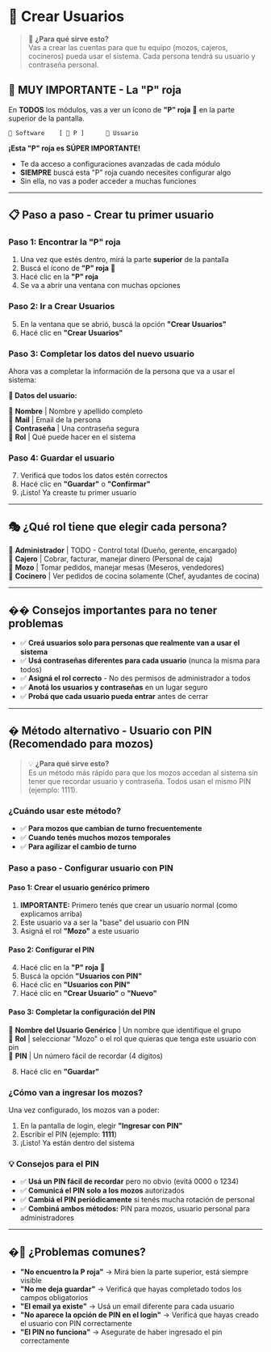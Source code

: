 ﻿
# 👥 Crear Usuarios
<div id="crear-usuarios"></div>

> 🎯 **¿Para qué sirve esto?**  
> Vas a crear las cuentas para que tu equipo (mozos, cajeros, cocineros) pueda usar el sistema. Cada persona tendrá su usuario y contraseña personal.

## 🔴 **MUY IMPORTANTE - La "P" roja**

En **TODOS** los módulos, vas a ver un ícono de **"P" roja** 🔴 en la parte superior de la pantalla.

`
🏪 Software    [ 🔴 P ]      👤 Usuario
`

**¡Esta "P" roja es SÚPER IMPORTANTE!** 
- Te da acceso a configuraciones avanzadas de cada módulo
- **SIEMPRE** buscá esta "P" roja cuando necesites configurar algo
- Sin ella, no vas a poder acceder a muchas funciones

---

## 📋 **Paso a paso - Crear tu primer usuario**

### **Paso 1: Encontrar la "P" roja**
1. Una vez que estés dentro, mirá la parte **superior** de la pantalla
2. Buscá el ícono de **"P" roja** 🔴
3. Hacé clic en la **"P" roja**
4. Se va a abrir una ventana con muchas opciones

### **Paso 2: Ir a Crear Usuarios**
5. En la ventana que se abrió, buscá la opción **"Crear Usuarios"**
6. Hacé clic en **"Crear Usuarios"**

### **Paso 3: Completar los datos del nuevo usuario**
Ahora vas a completar la información de la persona que va a usar el sistema:

**📝 Datos del usuario:**

🔹 **Nombre** | Nombre y apellido completo  
🔹 **Mail** | Email de la persona  
🔹 **Contraseña** | Una contraseña segura  
🔹 **Rol** | Qué puede hacer en el sistema

### **Paso 4: Guardar el usuario**
7. Verificá que todos los datos estén correctos
8. Hacé clic en **"Guardar"** o **"Confirmar"**
9. ¡Listo! Ya creaste tu primer usuario

---

## 🎭 **¿Qué rol tiene que elegir cada persona?**

🔹 **Administrador** | TODO - Control total (Dueño, gerente, encargado)  
🔹 **Cajero** | Cobrar, facturar, manejar dinero (Personal de caja)  
🔹 **Mozo** | Tomar pedidos, manejar mesas (Meseros, vendedores)  
🔹 **Cocinero** | Ver pedidos de cocina solamente (Chef, ayudantes de cocina)

---

## �� **Consejos importantes para no tener problemas**
- ✅ **Creá usuarios solo para personas que realmente van a usar el sistema**
- ✅ **Usá contraseñas diferentes para cada usuario** (nunca la misma para todos)
- ✅ **Asigná el rol correcto** - No des permisos de administrador a todos
- ✅ **Anotá los usuarios y contraseñas** en un lugar seguro
- ✅ **Probá que cada usuario pueda entrar** antes de cerrar

---

## � **Método alternativo - Usuario con PIN (Recomendado para mozos)**

> 💡 **¿Para qué sirve esto?**  
> Es un método más rápido para que los mozos accedan al sistema sin tener que recordar usuario y contraseña. Todos usan el mismo PIN (ejemplo: 1111).

### **¿Cuándo usar este método?**
- ✅ **Para mozos que cambian de turno frecuentemente**
- ✅ **Cuando tenés muchos mozos temporales**  
- ✅ **Para agilizar el cambio de turno**


### **Paso a paso - Configurar usuario con PIN**

#### **Paso 1: Crear el usuario genérico primero**
1. **IMPORTANTE:** Primero tenés que crear un usuario normal (como explicamos arriba)
2. Este usuario va a ser la "base" del usuario con PIN
3. Asigná el rol **"Mozo"** a este usuario

#### **Paso 2: Configurar el PIN**
4. Hacé clic en la **"P" roja** 🔴
5. Buscá la opción **"Usuarios con PIN"**
6. Hacé clic en **"Usuarios con PIN"**
7. Hacé clic en **"Crear Usuario"** o **"Nuevo"**

#### **Paso 3: Completar la configuración del PIN**

🔹 **Nombre del Usuario Genérico** | Un nombre que identifique el grupo  
🔹 **Rol** | seleccionar "Mozo" o el rol que quieras que tenga este usuario con pin  
🔹 **PIN** | Un número fácil de recordar (4 dígitos)

8. Hacé clic en **"Guardar"**

### **¿Cómo van a ingresar los mozos?**
Una vez configurado, los mozos van a poder:
1. En la pantalla de login, elegir **"Ingresar con PIN"**
2. Escribir el PIN (ejemplo: **1111**)
3. ¡Listo! Ya están dentro del sistema

### **💡 Consejos para el PIN**
- ✅ **Usá un PIN fácil de recordar** pero no obvio (evitá 0000 o 1234)
- ✅ **Comunicá el PIN solo a los mozos** autorizados
- ✅ **Cambiá el PIN periódicamente** si tenés mucha rotación de personal
- ✅ **Combiná ambos métodos:** PIN para mozos, usuario personal para administradores

---

## �🚨 **¿Problemas comunes?**
- **"No encuentro la P roja"** → Mirá bien la parte superior, está siempre visible
- **"No me deja guardar"** → Verificá que hayas completado todos los campos obligatorios
- **"El email ya existe"** → Usá un email diferente para cada usuario
- **"No aparece la opción de PIN en el login"** → Verificá que hayas creado el usuario con PIN correctamente
- **"El PIN no funciona"** → Asegurate de haber ingresado el pin correctamente
